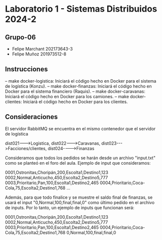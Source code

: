 # Laboratorio 1 - Sistemas Distribuidos 2024-2

## Grupo-06

- Felipe Marchant 202173643-3
- Felipe Muñoz 201973512-8

## Instrucciones

– make docker-logistica: Iniciará el código hecho en Docker para el sistema de logı́stica (Konzu).
– make docker-finanzas: Iniciará el código hecho en Docker para el sistema financiero (Raquis).
– make docker-caravanas: Iniciará el código hecho en Docker para los camiones.
– make docker-clientes: Iniciará el código hecho en Docker para los clientes.

## Consideraciones

El servidor RabbitMQ se encuentra en el mismo contenedor que el servidor de logística

dist021--->Logistica, dist022--->Caravanas, dist023--->Facciones/clientes, dist024---->Finanzas


Consideramos que todos los pedidos se harán desde un archivo "input.txt" como se planteó en el foro del aula.
Ejemplo de input que consideramos:

0001,Ostronitas,Choripán,200,Escolta1,Destino1,123
0002,Normal,Anticucho,450,Escolta2,Destino5,777
0003,Prioritario,Pan,100,Escolta1,Destino2,465
0004,Prioritario,Coca-Cola,75,Escolta2,Destino1,768
...

Además, para que todo finalice y se muestre el saldo final de finanzas, se usará el input "0,Normal,100,final,final,0" como último pedido en el archivo de inputs. Por lo tanto, un ejemplo de inputs que funcionan será:

0001,Ostronitas,Choripán,200,Escolta1,Destino1,123
0002,Normal,Anticucho,450,Escolta2,Destino5,777
0003,Prioritario,Pan,100,Escolta1,Destino2,465
0004,Prioritario,Coca-Cola,75,Escolta2,Destino1,768
0,Normal,100,final,final,0
